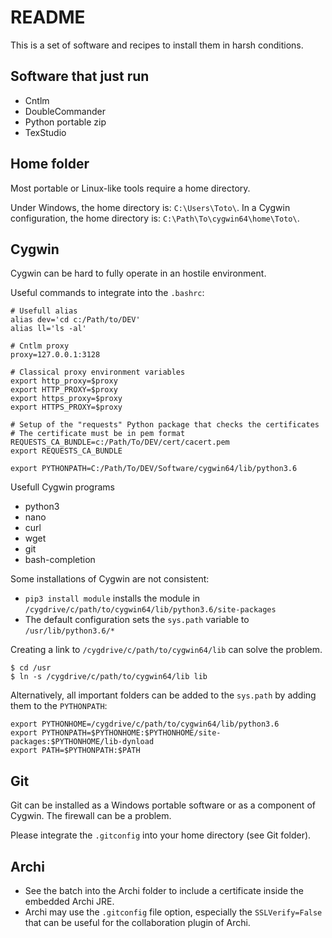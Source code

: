 # README

This is a set of software and recipes to install them in harsh conditions.

## Software that just run

  * Cntlm
  * DoubleCommander
  * Python portable zip
  * TexStudio

## Home folder

Most portable or Linux-like tools require a home directory.

Under Windows, the home directory is: `C:\Users\Toto\`. In a Cygwin configuration, the home directory is: `C:\Path\To\cygwin64\home\Toto\`.

## Cygwin

Cygwin can be hard to fully operate in an hostile environment.

Useful commands to integrate into the `.bashrc`:

```
# Usefull alias
alias dev='cd c:/Path/to/DEV'
alias ll='ls -al'

# Cntlm proxy
proxy=127.0.0.1:3128

# Classical proxy environment variables
export http_proxy=$proxy
export HTTP_PROXY=$proxy
export https_proxy=$proxy
export HTTPS_PROXY=$proxy

# Setup of the "requests" Python package that checks the certificates
# The certificate must be in pem format
REQUESTS_CA_BUNDLE=c:/Path/To/DEV/cert/cacert.pem
export REQUESTS_CA_BUNDLE

export PYTHONPATH=C:/Path/To/DEV/Software/cygwin64/lib/python3.6
```

Usefull Cygwin programs

  * python3
  * nano
  * curl
  * wget
  * git
  * bash-completion

Some installations of Cygwin are not consistent:

  * `pip3 install module` installs the module in `/cygdrive/c/path/to/cygwin64/lib/python3.6/site-packages`
  * The default configuration sets the `sys.path` variable to `/usr/lib/python3.6/*`

Creating a link to `/cygdrive/c/path/to/cygwin64/lib` can solve the problem.

```
$ cd /usr
$ ln -s /cygdrive/c/path/to/cygwin64/lib lib
```

Alternatively, all important folders can be added to the `sys.path` by adding them to the `PYTHONPATH`:

```
export PYTHONHOME=/cygdrive/c/path/to/cygwin64/lib/python3.6
export PYTHONPATH=$PYTHONHOME:$PYTHONHOME/site-packages:$PYTHONHOME/lib-dynload
export PATH=$PYTHONPATH:$PATH

```

## Git

Git can be installed as a Windows portable software or as a component of Cygwin. The firewall can be a problem.

Please integrate the `.gitconfig` into your home directory (see Git folder).

## Archi

  * See the batch into the Archi folder to include a certificate inside the embedded Archi JRE.
  * Archi may use the `.gitconfig` file option, especially the `SSLVerify=False` that can be useful for the collaboration plugin of Archi.


